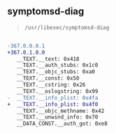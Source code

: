## symptomsd-diag

> `/usr/libexec/symptomsd-diag`

```diff

-367.0.0.0.1
+367.0.1.0.0
   __TEXT.__text: 0x418
   __TEXT.__auth_stubs: 0x1c0
   __TEXT.__objc_stubs: 0xa0
   __TEXT.__const: 0x50
   __TEXT.__cstring: 0x26
   __TEXT.__oslogstring: 0x99
-  __TEXT.__info_plist: 0x4fa
+  __TEXT.__info_plist: 0x4f0
   __TEXT.__objc_methname: 0x42
   __TEXT.__unwind_info: 0x70
   __DATA_CONST.__auth_got: 0xe8

```
